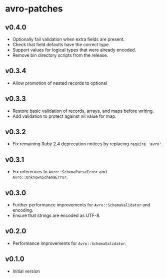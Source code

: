 # avro-patches

## v0.4.0
- Optionally fail validation when extra fields are present.
- Check that field defaults have the correct type.
- Support values for logical types that were already encoded.
- Remove bin directory scripts from the release.

## v0.3.4
- Allow promotion of nested records to optional 

## v0.3.3
- Restore basic validation of records, arrays, and maps before writing.
- Add validation to protect against nil value for map.

## v0.3.2
- Fix remaining Ruby 2.4 deprecation notices by replacing `require 'avro'`.

## v0.3.1
- Fix references to `Avro::SchemaParseError` and `Avro::UnknownSchemaError`.

## v0.3.0
- Further performance improvements for `Avro::SchemaValidator` and encoding.
- Ensure that strings are encoded as UTF-8.

## v0.2.0
- Performance improvements for `Avro::SchemaValidator`.

## v0.1.0
- Initial version
